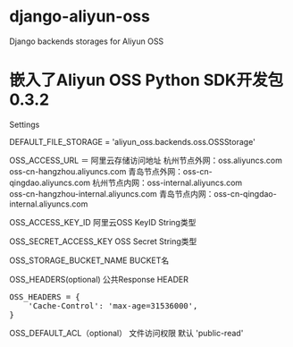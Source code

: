 django-aliyun-oss
=================

Django backends storages for Aliyun OSS

嵌入了Aliyun OSS Python SDK开发包 0.3.2
=================
Settings

DEFAULT_FILE_STORAGE = 'aliyun_oss.backends.oss.OSSStorage'

OSS_ACCESS_URL ＝ 阿里云存储访问地址 
	杭州节点外网：oss.aliyuncs.com
	            oss-cn-hangzhou.aliyuncs.com
	青岛节点外网：oss-cn-qingdao.aliyuncs.com
	杭州节点内网：oss-internal.aliyuncs.com   
	            oss-cn-hangzhou-internal.aliyuncs.com
	青岛节点内网：oss-cn-qingdao-internal.aliyuncs.com

OSS_ACCESS_KEY_ID  阿里云OSS KeyID  String类型

OSS_SECRET_ACCESS_KEY     OSS Secret  String类型

OSS_STORAGE_BUCKET_NAME   BUCKET名


OSS_HEADERS(optional)  公共Response HEADER 
<pre>
OSS_HEADERS = {
    'Cache-Control': 'max-age=31536000',
}
</pre>

OSS_DEFAULT_ACL（optional） 文件访问权限 默认 'public-read'




